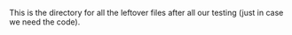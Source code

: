This is the directory for all the leftover files after all our testing (just in case we need the code). 
